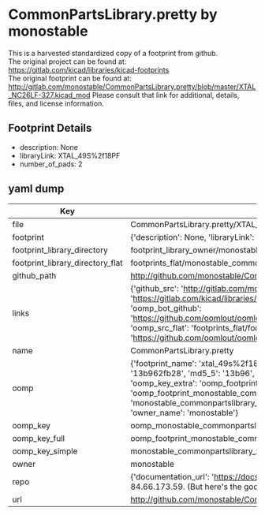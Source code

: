 # CommonPartsLibrary.pretty by monostable  
This is a harvested standardized copy of a footprint from github.  
The original project can be found at:  
https://gitlab.com/kicad/libraries/kicad-footprints  
The original footprint can be found at:
http://gitlab.com/monostable/CommonPartsLibrary.pretty/blob/master/XTAL_NC26LF-327.kicad_mod
Please consult that link for additional, details, files, and license information.  
## Footprint Details
* description: None  
* libraryLink: XTAL_49S%2f18PF  
* number_of_pads: 2  
## yaml dump  
| Key | Value |  
| --- | --- |  
| file | CommonPartsLibrary.pretty/XTAL_49S%2f18PF.kicad_mod |  
| footprint | {'description': None, 'libraryLink': 'XTAL_49S%2f18PF', 'number_of_pads': 2} |  
| footprint_library_directory | footprint_library_owner/monostable_CommonPartsLibrary.pretty |  
| footprint_library_directory_flat | footprints_flat/monostable_commonpartslibrary_xtal_49s%2f18pf/working |  
| github_path | http://github.com/monostable/CommonPartsLibrary.pretty/blob/master/XTAL_49S%2f18PF.kicad_mod |  
| links | {'github_src': 'http://gitlab.com/monostable/CommonPartsLibrary.pretty/blob/master/XTAL_NC26LF-327.kicad_mod', 'github_src_repo': 'https://gitlab.com/kicad/libraries/kicad-footprints', 'oomp_bot': 'footprints/monostable_commonpartslibrary_xtal_49s%2f18pf/working', 'oomp_bot_github': 'https://github.com/oomlout/oomlout_oomp_footprint_bot/tree/main/footprints/monostable_commonpartslibrary_xtal_49s%2f18pf/working', 'oomp_src_flat': 'footprints_flat/footprints_flat/monostable_commonpartslibrary_xtal_49s%2f18pf/working', 'oomp_src_flat_github': 'https://github.com/oomlout/oomlout_oomp_footprint_src/tree/main/footprints_flat/monostable_commonpartslibrary_xtal_49s%2f18pf/working'} |  
| name | CommonPartsLibrary.pretty |  
| oomp | {'footprint_name': 'xtal_49s%2f18pf', 'library_name': 'commonpartslibrary', 'md5': '13b962fb289f7f72147aed2560db1b10', 'md5_10': '13b962fb28', 'md5_5': '13b96', 'md5_6': '13b962', 'oomp_key': 'oomp_monostable_commonpartslibrary_xtal_49s%2f18pf', 'oomp_key_extra': 'oomp_footprint_monostable_commonpartslibrary_xtal_49s%2f18pf', 'oomp_key_full': 'oomp_footprint_monostable_commonpartslibrary_xtal_49s%2f18pf_13b962', 'oomp_key_simple': 'monostable_commonpartslibrary_xtal_49s%2f18pf', 'original_filename': 'CommonPartsLibrary.pretty/XTAL_49S%2f18PF.kicad_mod', 'owner_name': 'monostable'} |  
| oomp_key | oomp_monostable_commonpartslibrary_xtal_49s%2f18pf |  
| oomp_key_full | oomp_footprint_monostable_commonpartslibrary_xtal_49s%2f18pf |  
| oomp_key_simple | monostable_commonpartslibrary_xtal_49s%2f18pf |  
| owner | monostable |  
| repo | {'documentation_url': 'https://docs.github.com/rest/overview/resources-in-the-rest-api#rate-limiting', 'message': "API rate limit exceeded for 84.66.173.59. (But here's the good news: Authenticated requests get a higher rate limit. Check out the documentation for more details.)"} |  
| url | http://github.com/monostable/CommonPartsLibrary.pretty |  

